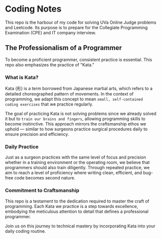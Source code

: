 # Coding Notes

This repo is the harbour of my code for solving UVa Online Judge problems and Leetcode. Its purpose is to prepare for the Collegiate Programming Examination (CPE) and IT company interview.

## The Professionalism of a Programmer

To become a proficient programmer, consistent practice is essential. This repo also emphasizes the practice of "Kata."

### What is Kata?

Kata (形) is a term borrowed from Japanese martial arts, which refers to a detailed choreographed pattern of movements. In the context of programming, we adapt this concept to mean `small, self-contained coding exercises` that we practice regularly. 

The goal of practicing Kata is not solving problems since we already solved it but to `train our brains and fingers`, allowing programming skills to become instinctive. This approach mirrors the craftsmanship ethos we uphold — similar to how surgeons practice surgical procedures daily to ensure precision and efficiency.

### Daily Practice

Just as a surgeon practices with the same level of focus and precision whether in a training environment or the operating room, we believe that programmers should also train diligently. Through repeated practice, we aim to reach a level of proficiency where writing clean, efficient, and bug-free code becomes second nature.

### Commitment to Craftsmanship

This repo is a testament to the dedication required to master the craft of programming. Each Kata we practice is a step towards excellence, embodying the meticulous attention to detail that defines a professional programmer.

Join us on this journey to technical mastery by incorporating Kata into your daily coding routine.

